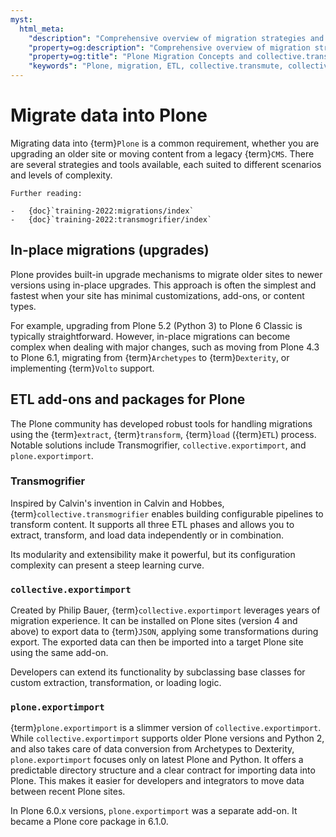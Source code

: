 ```yaml
---
myst:
  html_meta:
    "description": "Comprehensive overview of migration strategies and ETL tools for Plone, including collective.transmute, collective.exportimport, and Transmogrifier."
    "property=og:description": "Comprehensive overview of migration strategies and ETL tools for Plone, including collective.transmute, collective.exportimport, and Transmogrifier."
    "property=og:title": "Plone Migration Concepts and collective.transmute"
    "keywords": "Plone, migration, ETL, collective.transmute, collective.exportimport, Transmogrifier, plone.exportimport, upgrades, glossary"
---
```


# Migrate data into Plone

Migrating data into {term}`Plone` is a common requirement, whether you are upgrading an older site or moving content from a legacy {term}`CMS`.
There are several strategies and tools available, each suited to different scenarios and levels of complexity.

```{seealso}
Further reading:

-   {doc}`training-2022:migrations/index`
-   {doc}`training-2022:transmogrifier/index`
```

## In-place migrations (upgrades)

Plone provides built-in upgrade mechanisms to migrate older sites to newer versions using in-place upgrades.
This approach is often the simplest and fastest when your site has minimal customizations, add-ons, or content types.

For example, upgrading from Plone 5.2 (Python 3) to Plone 6 Classic is typically straightforward.
However, in-place migrations can become complex when dealing with major changes, such as moving from Plone 4.3 to Plone 6.1, migrating from {term}`Archetypes` to {term}`Dexterity`, or implementing {term}`Volto` support.

## ETL add-ons and packages for Plone

The Plone community has developed robust tools for handling migrations using the {term}`extract`, {term}`transform`, {term}`load` ({term}`ETL`) process.
Notable solutions include Transmogrifier, `collective.exportimport`, and `plone.exportimport`.

### Transmogrifier

Inspired by Calvin's invention in Calvin and Hobbes, {term}`collective.transmogrifier` enables building configurable pipelines to transform content.
It supports all three ETL phases and allows you to extract, transform, and load data independently or in combination.

Its modularity and extensibility make it powerful, but its configuration complexity can present a steep learning curve.

### `collective.exportimport`

Created by Philip Bauer, {term}`collective.exportimport` leverages years of migration experience.
It can be installed on Plone sites (version 4 and above) to export data to {term}`JSON`, applying some transformations during export.
The exported data can then be imported into a target Plone site using the same add-on.

Developers can extend its functionality by subclassing base classes for custom extraction, transformation, or loading logic.

### `plone.exportimport`

{term}`plone.exportimport` is a slimmer version of `collective.exportimport`.
While `collective.exportimport` supports older Plone versions and Python 2, and also takes care of data conversion from Archetypes to Dexterity, `plone.exportimport` focuses only on latest Plone and Python.
It offers a predictable directory structure and a clear contract for importing data into Plone.
This makes it easier for developers and integrators to move data between recent Plone sites.

In Plone 6.0.x versions, `plone.exportimport` was a separate add-on.
It became a Plone core package in 6.1.0.
